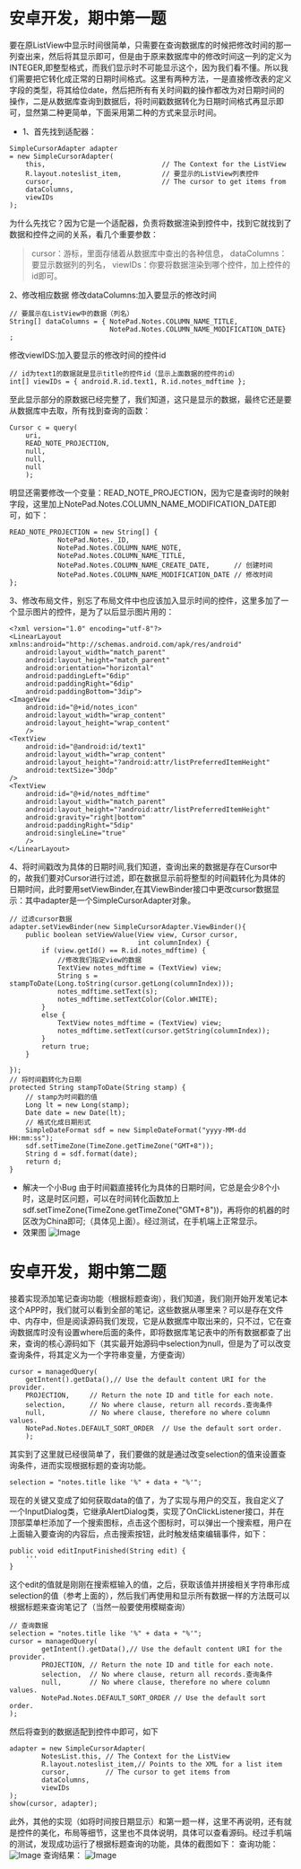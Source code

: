 # 安卓开发，期中第一题
要在原ListView中显示时间很简单，只需要在查询数据库的时候把修改时间的那一列查出来，然后将其显示即可，但是由于原来数据库中的修改时间这一列的定义为INTEGER,即整型格式，而我们显示时不可能显示这个，因为我们看不懂。所以我们需要把它转化成正常的日期时间格式。这里有两种方法，一是直接修改表的定义字段的类型，将其给位date，然后把所有有关时间戳的操作都改为对日期时间的操作，二是从数据库查询到数据后，将时间戳数据转化为日期时间格式再显示即可，显然第二种更简单，下面采用第二种的方式来显示时间。

* 1、首先找到适配器：
```
SimpleCursorAdapter adapter
= new SimpleCursorAdapter(
    this,                             // The Context for the ListView
    R.layout.noteslist_item,          // 要显示的ListView列表控件
    cursor,                           // The cursor to get items from
    dataColumns,                      
    viewIDs
);
```
为什么先找它？因为它是一个适配器，负责将数据渲染到控件中，找到它就找到了数据和控件之间的关系，看几个重要参数：
> cursor：游标，里面存储着从数据库中查出的各种信息，
> dataColumns：要显示数据列的列名，
> viewIDs：你要将数据渲染到哪个控件，加上控件的id即可。

2、修改相应数据
修改dataColumns:加入要显示的修改时间
```
// 要展示在ListView中的数据（列名）
String[] dataColumns = { NotePad.Notes.COLUMN_NAME_TITLE,
                         NotePad.Notes.COLUMN_NAME_MODIFICATION_DATE} ;
```
修改viewIDS:加入要显示的修改时间的控件id
```
// id为text1的数据就是显示title的控件id（显示上面数据的控件的id）
int[] viewIDs = { android.R.id.text1, R.id.notes_mdftime };
```

至此显示部分的原数据已经完整了，我们知道，这只是显示的数据，最终它还是要从数据库中去取，所有找到查询的函数：
```
Cursor c = query(
    uri,            
    READ_NOTE_PROJECTION,   
    null,                   
    null,                   
    null
    );
```
明显还需要修改一个变量：READ_NOTE_PROJECTION，因为它是查询时的映射字段，这里加上NotePad.Notes.COLUMN_NAME_MODIFICATION_DATE即可，如下：
```
READ_NOTE_PROJECTION = new String[] {
            NotePad.Notes._ID,  
            NotePad.Notes.COLUMN_NAME_NOTE,  
            NotePad.Notes.COLUMN_NAME_TITLE,
            NotePad.Notes.COLUMN_NAME_CREATE_DATE,      // 创建时间
            NotePad.Notes.COLUMN_NAME_MODIFICATION_DATE // 修改时间
};
```
3、修改布局文件，别忘了布局文件中也应该加入显示时间的控件，这里多加了一个显示图片的控件，是为了以后显示图片用的：
```
<?xml version="1.0" encoding="utf-8"?>
<LinearLayout xmlns:android="http://schemas.android.com/apk/res/android"
    android:layout_width="match_parent"
    android:layout_height="match_parent"
    android:orientation="horizontal"
    android:paddingLeft="6dip"
    android:paddingRight="6dip"
    android:paddingBottom="3dip">
<ImageView
    android:id="@+id/notes_icon"
    android:layout_width="wrap_content"
    android:layout_height="wrap_content"
    />
<TextView
    android:id="@android:id/text1"
    android:layout_width="wrap_content"
    android:layout_height="?android:attr/listPreferredItemHeight"
    android:textSize="30dp"
/>
<TextView
    android:id="@+id/notes_mdftime"
    android:layout_width="match_parent"
    android:layout_height="?android:attr/listPreferredItemHeight"
    android:gravity="right|bottom"
    android:paddingRight="5dip"
    android:singleLine="true"
    />
</LinearLayout>
```
4、将时间戳改为具体的日期时间,我们知道，查询出来的数据是存在Cursor中的，故我们要对Cursor进行过滤，即在数据显示前将整型的时间戳转化为具体的日期时间，此时要用setViewBinder,在其ViewBinder接口中更改cursor数据显示：其中adapter是一个SimpleCursorAdapter对象。

```
// 过滤cursor数据
adapter.setViewBinder(new SimpleCursorAdapter.ViewBinder(){
    public boolean setViewValue(View view, Cursor cursor,
                                int columnIndex) {
        if (view.getId() == R.id.notes_mdftime) {
            //修改我们指定view的数据
            TextView notes_mdftime = (TextView) view;
            String s = stampToDate(Long.toString(cursor.getLong(columnIndex)));
            notes_mdftime.setText(s);
            notes_mdftime.setTextColor(Color.WHITE);
        }
        else {
            TextView notes_mdftime = (TextView) view;
            notes_mdftime.setText(cursor.getString(columnIndex));
        }
        return true;
    }

});
// 将时间戳转化为日期
protected String stampToDate(String stamp) {
    // stamp为时间戳的值
    Long lt = new Long(stamp);
    Date date = new Date(lt);
    // 格式化成日期形式
    SimpleDateFormat sdf = new SimpleDateFormat("yyyy-MM-dd HH:mm:ss");
    sdf.setTimeZone(TimeZone.getTimeZone("GMT+8"));
    String d = sdf.format(date);
    return d;
}
```
* 解决一个小Bug
由于时间戳直接转化为具体的日期时间，它总是会少8个小时，这是时区问题，可以在时间转化函数加上sdf.setTimeZone(TimeZone.getTimeZone("GMT+8"))，再将你的机器的时区改为China即可;（具体见上面）。经过测试，在手机端上正常显示。
* 效果图
![Image](https://github.com/happy-running/andriodrabpic/blob/master/s1.jpg)
# 安卓开发，期中第二题

接着实现添加笔记查询功能（根据标题查询），我们知道，我们刚开始开发笔记本这个APP时，我们就可以看到全部的笔记，这些数据从哪里来？可以是存在文件中、内存中，但是阅读源码我们发现，它是从数据库中取出来的，只不过，它在查询数据库时没有设置where后面的条件，即将数据库笔记表中的所有数据都查了出来，查询的核心源码如下（其实最开始源码中selection为null，但是为了可以改变查询条件，将其定义为一个字符串变量，方便查询）
```
cursor = managedQuery(
    getIntent().getData(),// Use the default content URI for the provider.
    PROJECTION,     // Return the note ID and title for each note.
    selection,      // No where clause, return all records.查询条件
    null,           // No where clause, therefore no where column values.
    NotePad.Notes.DEFAULT_SORT_ORDER  // Use the default sort order.
    );
```
其实到了这里就已经很简单了，我们要做的就是通过改变selection的值来设置查询条件，进而实现根据标题的查询功能。
```
selection = "notes.title like '%" + data + "%'";
```
现在的关键又变成了如何获取data的值了，为了实现与用户的交互，我自定义了一个InputDialog类，它继承AlertDialog类，实现了OnClickListener接口，并在顶部菜单栏添加了一个搜索图标，点击这个图标时，可以弹出一个搜索框，用户在上面输入要查询的内容后，点击搜索按钮，此时触发结束编辑事件，如下：
```
public void editInputFinished(String edit) {
    '''
}
```
这个edit的值就是刚刚在搜索框输入的值，之后，获取该值并拼接相关字符串形成selection的值（参考上面的），然后我们再使用和显示所有数据一样的方法既可以根据标题来查询笔记了（当然一般要使用模糊查询）
```
// 查询数据
selection = "notes.title like '%" + data + "%'";
cursor = managedQuery(
        getIntent().getData(),// Use the default content URI for the provider.
        PROJECTION, // Return the note ID and title for each note.
        selection,  // No where clause, return all records.查询条件
        null,       // No where clause, therefore no where column values.
        NotePad.Notes.DEFAULT_SORT_ORDER // Use the default sort order.
);
```
然后将查到的数据适配到控件中即可，如下
```
adapter = new SimpleCursorAdapter(
        NotesList.this, // The Context for the ListView
        R.layout.noteslist_item,// Points to the XML for a list item
        cursor,         // The cursor to get items from
        dataColumns,
        viewIDs
);
show(cursor, adapter);
```
此外，其他的实现（如将时间按日期显示）和第一题一样，这里不再说明，还有就是控件的美化，布局等细节，这里也不具体说明，具体可以查看源码。经过手机端的测试，发现成功运行了根据标题查询的功能，具体的截图如下：
查询功能：
![Image](https://github.com/happy-running/andriodrabpic/blob/master/s21.jpg)
查询结果：
![Image](https://github.com/happy-running/andriodrabpic/blob/master/s22.jpg)
